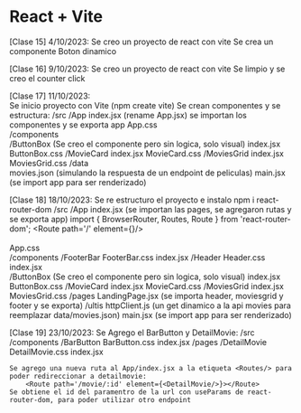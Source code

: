 # React + Vite

[Clase 15] 4/10/2023:
    Se creo un proyecto de react con vite
    Se crea un componente Boton dinamico

[Clase 16] 9/10/2023:
    Se creo un proyecto de react con vite
    Se limpio y se creo el counter click

[Clase 17] 11/10/2023:   
    Se inicio proyecto con Vite (npm create vite)
    Se crean componentes y se estructura:
        /src
            /App
                index.jsx (rename App.jsx) se importan los componentes y se exporta app
                App.css               
            /components                            
                /ButtonBox (Se creo el componente pero sin logica, solo visual)
                    index.jsx
                    ButtonBox.css
                /MovieCard
                    index.jsx
                    MovieCard.css
                /MoviesGrid
                    index.jsx
                    MoviesGrid.css
                /data                
                    movies.json (simulando la respuesta de un endpoint de peliculas)
            main.jsx (se import app para ser renderizado)

[Clase 18] 18/10/2023:
    Se re estructuro el proyecto e instalo npm i react-router-dom
        /src
            /App
                index.jsx (se importan las pages, se agregaron rutas y se exporta app)
                    import { BrowserRouter, Routes, Route } from 'react-router-dom';
                    <BrowserRouter>
                        <Routes>
                            <Route path='/' element={<LandingPage/>}/>          
                        </Routes>                       
                    </BrowserRouter>
                App.css               
            /components
                /FooterBar
                    FooterBar.css
                    index.jsx
                /Header
                    Header.css
                    index.jsx                            
                /ButtonBox (Se creo el componente pero sin logica, solo visual)
                    index.jsx
                    ButtonBox.css
                /MovieCard
                    index.jsx
                    MovieCard.css
                /MoviesGrid
                    index.jsx
                    MoviesGrid.css
            /pages
                LandingPage.jsx (se importa header, moviesgrid y footer y se exporta)
            /ultis
                httpClient.js (un get dinamico a la api movies para reemplazar data/movies.json)
            main.jsx (se import app para ser renderizado)

[Clase 19] 23/10/2023:
    Se Agrego el BarButton y DetailMovie:
        /src                      
            /components
                /BarButton
                    BarButton.css
                    index.jsx
            /pages
                /DetailMovie
                    DetailMovie.css
                    index.jsx

    Se agrego una nueva ruta al App/index.jsx a la etiqueta <Routes/> para poder redireccionar a detailmovie:
        <Route path='/movie/:id' element={<DetailMovie/>}></Route>
    Se obtiene el id del paramentro de la url con useParams de react-router-dom, para poder utilizar otro endpoint